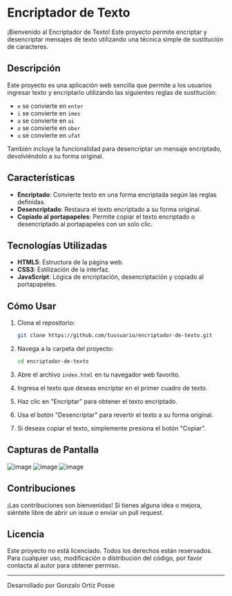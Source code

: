 # Encriptador de Texto

¡Bienvenido al Encriptador de Texto! Este proyecto permite encriptar y desencriptar mensajes de texto utilizando una técnica simple de sustitución de caracteres.

## Descripción

Este proyecto es una aplicación web sencilla que permite a los usuarios ingresar texto y encriptarlo utilizando las siguientes reglas de sustitución:

- `e` se convierte en `enter`
- `i` se convierte en `imes`
- `a` se convierte en `ai`
- `o` se convierte en `ober`
- `u` se convierte en `ufat`

También incluye la funcionalidad para desencriptar un mensaje encriptado, devolviéndolo a su forma original.

## Características

- **Encriptado**: Convierte texto en una forma encriptada según las reglas definidas.
- **Desencriptado**: Restaura el texto encriptado a su forma original.
- **Copiado al portapapeles**: Permite copiar el texto encriptado o desencriptado al portapapeles con un solo clic.

## Tecnologías Utilizadas

- **HTML5**: Estructura de la página web.
- **CSS3**: Estilización de la interfaz.
- **JavaScript**: Lógica de encriptación, desencriptación y copiado al portapapeles.

## Cómo Usar

1. Clona el repositorio:
    ```bash
    git clone https://github.com/tuusuario/encriptador-de-texto.git
    ```

2. Navega a la carpeta del proyecto:
    ```bash
    cd encriptador-de-texto
    ```

3. Abre el archivo `index.html` en tu navegador web favorito.

4. Ingresa el texto que deseas encriptar en el primer cuadro de texto.

5. Haz clic en "Encriptar" para obtener el texto encriptado.

6. Usa el botón "Desencriptar" para revertir el texto a su forma original.

7. Si deseas copiar el texto, simplemente presiona el botón "Copiar".

## Capturas de Pantalla

![image](https://github.com/user-attachments/assets/270d4e55-3c63-4296-9f32-825dac082b55)
![image](https://github.com/user-attachments/assets/a196d079-ab55-43bd-84e3-bd4af3988c7e)
![image](https://github.com/user-attachments/assets/0a1c3739-f5fa-49b9-a92a-b424d5f1a9f0)



## Contribuciones

¡Las contribuciones son bienvenidas! Si tienes alguna idea o mejora, siéntete libre de abrir un issue o enviar un pull request.

## Licencia

Este proyecto no está licenciado. Todos los derechos están reservados. Para cualquier uso, modificación o distribución del código, por favor contacta al autor para obtener permiso.

---

Desarrollado por Gonzalo Ortiz Posse
